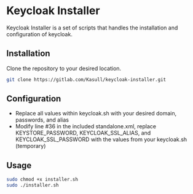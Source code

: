 # Keycloak Installer

Keycloak Installer is a set of scripts that handles the installation and configuration of keycloak.

## Installation

Clone the repository to your desired location.

```bash
git clone https://gitlab.com/Kasull/keycloak-installer.git
```

## Configuration
* Replace all values within keycloak.sh with your desired domain, passwords, and alias
* Modify line #36 in the included standalone.xml, replace KEYSTORE_PASSWORD, KEYCLOAK_SSL_ALIAS, and KEYCLOAK_SSL_PASSWORD with the values from your keycloak.sh (temporary)

## Usage

```bash
sudo chmod +x installer.sh
sudo ./installer.sh
```
